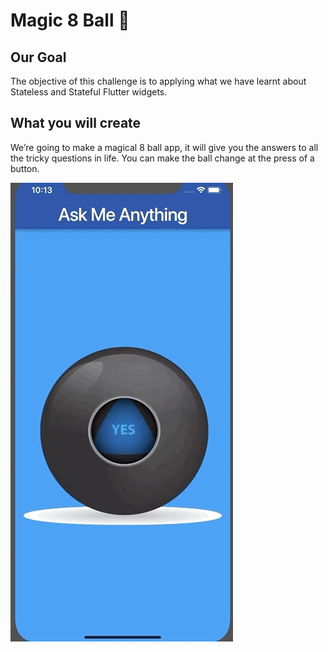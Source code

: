 # Magic 8 Ball 🎱

## Our Goal

The objective of this challenge is to applying what we have learnt about Stateless and Stateful Flutter widgets.


## What you will create

We’re going to make a magical 8 ball app, it will give you the answers to all the tricky questions in life. You can make the ball change at the press of a button. 

<img src = "8-ball-flutter-gif.gif">
